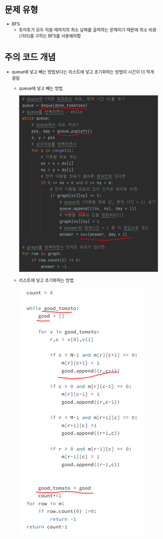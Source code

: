# 문제 유형 
- BFS
  - 토마토가 모두 익을 때까지의 최소 날짜를 출력하는 문제이기 때문에 최소 비용(거리)를 구하는 BFS를 사용해야함 

# 주의 코드 개념 
- queue에 넣고 빼는 방법보다는 리스트에 넣고 초기화하는 방법이 시간이 더 적게 걸림 
  - queue에 넣고 빼는 방법
    
    ![img_1.png](img_1.png)

  - 리스트에 넣고 초기화하는 방법
  
    ![img.png](img.png)

